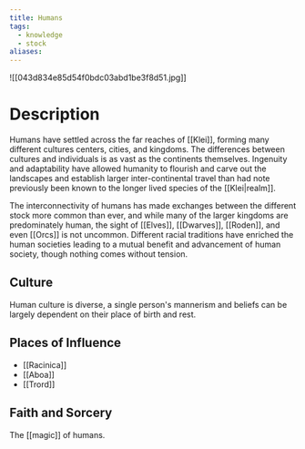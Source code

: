 ```yaml
---
title: Humans
tags:
  - knowledge
  - stock
aliases:
---
```

![[043d834e85d54f0bdc03abd1be3f8d51.jpg]]
# Description
Humans have settled across the far reaches of [[Klei]], forming many different cultures centers, cities, and kingdoms. The differences between cultures and individuals is as vast as the continents themselves. Ingenuity and adaptability have allowed humanity to flourish and carve out the landscapes and establish larger inter-continental travel than had note previously been known to the longer lived species of the [[Klei|realm]].

The interconnectivity of humans has made exchanges between the different stock more common than ever, and while many of the larger kingdoms are predominately human, the sight of [[Elves]], [[Dwarves]], [[Roden]], and even [[Orcs]] is not uncommon. Different racial traditions have enriched the human societies leading to a mutual benefit and advancement of human society, though nothing comes without tension.

## Culture
Human culture is diverse, a single person's mannerism and beliefs can be largely dependent on their place of birth and rest.

## Places of Influence
* [[Racinica]]
* [[Aboa]]
* [[Trord]]

## Faith and Sorcery
The [[magic]] of humans.